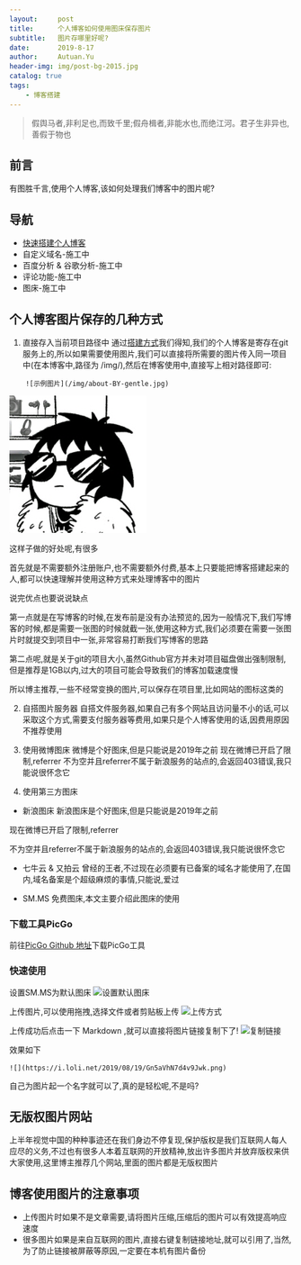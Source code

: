 ```yaml
---
layout:     post                    
title:      个人博客如何使用图床保存图片               
subtitle:   图片存哪里好呢? 
date:       2019-8-17             
author:     Autuan.Yu
header-img: img/post-bg-2015.jpg    
catalog: true                      
tags:                               
    - 博客搭建
---
```


>假舆马者,非利足也,而致千里;假舟楫者,非能水也,而绝江河。君子生非异也,善假于物也

## 前言
有图胜千言,使用个人博客,该如何处理我们博客中的图片呢?

## 导航
* [快速搭建个人博客](http://autuan.top/2019/08/17/%E6%90%AD%E5%BB%BA%E5%B1%9E%E4%BA%8E%E8%87%AA%E5%B7%B1%E7%9A%84%E4%B8%AA%E4%BA%BA%E5%8D%9A%E5%AE%A2/)
* 自定义域名-施工中
* 百度分析 & 谷歌分析-施工中
* 评论功能-施工中
* 图床-施工中

## 个人博客图片保存的几种方式
1. 直接存入当前项目路径中
通过[搭建方式](http://autuan.top/2019/08/17/%E6%90%AD%E5%BB%BA%E5%B1%9E%E4%BA%8E%E8%87%AA%E5%B7%B1%E7%9A%84%E4%B8%AA%E4%BA%BA%E5%8D%9A%E5%AE%A2/)我们得知,我们的个人博客是寄存在git服务上的,所以如果需要使用图片,我们可以直接将所需要的图片传入同一项目中(在本博客中,路径为 /img/),然后在博客使用中,直接写上相对路径即可:
```
    ![示例图片](/img/about-BY-gentle.jpg)
```
![示例图片](/img/about-BY-gentle.jpg)

这样子做的好处呢,有很多

首先就是不需要额外注册账户,也不需要额外付费,基本上只要能把博客搭建起来的人,都可以快速理解并使用这种方式来处理博客中的图片

说完优点也要说说缺点

第一点就是在写博客的时候,在发布前是没有办法预览的,因为一般情况下,我们写博客的时候,都是需要一张图的时候就截一张,使用这种方式,我们必须要在需要一张图片时就提交到项目中一张,非常容易打断我们写博客的思路

第二点呢,就是关于git的项目大小,虽然Github官方并未对项目磁盘做出强制限制,但是推荐是1GB以内,过大的项目可能会导致我们的博客加载速度慢

所以博主推荐,一些不经常变换的图片,可以保存在项目里,比如网站的图标这类的

2. 自搭图片服务器
自搭文件服务器,如果自己有多个网站且访问量不小的话,可以采取这个方式,需要支付服务器等费用,如果只是个人博客使用的话,因费用原因不推荐使用

3. 使用微博图床
微博是个好图床,但是只能说是2019年之前
现在微博已开启了限制,referrer 不为空并且referrer不属于新浪服务的站点的,会返回403错误,我只能说很怀念它

4. 使用第三方图床
* 新浪图床
新浪图床是个好图床,但是只能说是2019年之前

现在微博已开启了限制,referrer 

不为空并且referrer不属于新浪服务的站点的,会返回403错误,我只能说很怀念它

* 七牛云 & 又拍云
曾经的王者,不过现在必须要有已备案的域名才能使用了,在国内,域名备案是个超级麻烦的事情,只能说,爱过

* SM.MS
免费图床,本文主要介绍此图床的使用

### 下载工具PicGo
前往[PicGo Github 地址](https://github.com/Molunerfinn/PicGo)下载PicGo工具

### 快速使用

设置SM.MS为默认图床
![设置默认图床](https://i.loli.net/2019/08/19/5bMzGafU738jvRn.png)

上传图片,可以使用拖拽,选择文件或者剪贴板上传
![上传方式](https://i.loli.net/2019/08/19/NgXadhHorsPYKAC.png)

上传成功后点击一下 Markdown ,就可以直接将图片链接复制下了!
![复制链接](https://i.loli.net/2019/08/19/Gn5aVhN7d4v9Jwk.png)

效果如下
```
![](https://i.loli.net/2019/08/19/Gn5aVhN7d4v9Jwk.png)
```

自己为图片起一个名字就可以了,真的是轻松呢,不是吗?

## 无版权图片网站
上半年视觉中国的种种事迹还在我们身边不停复现,保护版权是我们互联网人每人应尽的义务,不过也有很多人本着互联网的开放精神,放出许多图片并放弃版权来供大家使用,这里博主推荐几个网站,里面的图片都是无版权图片

## 博客使用图片的注意事项
* 上传图片时如果不是文章需要,请将图片压缩,压缩后的图片可以有效提高响应速度
* 很多图片如果是来自互联网的图片,直接右键复制链接地址,就可以引用了,当然,为了防止链接被屏蔽等原因,一定要在本机有图片备份